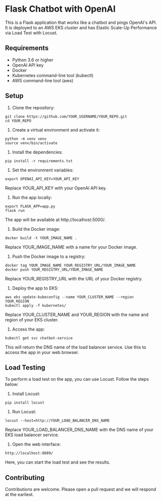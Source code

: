 # Flask Chatbot with OpenAI

This is a Flask application that works like a chatbot and pings OpenAI's API. It is deployed to an AWS EKS cluster and has Elastic Scale-Up Performance via Load Test with Locust.

## Requirements

* Python 3.6 or higher
* OpenAI API key
* Docker
* Kubernetes command-line tool (kubectl)
* AWS command-line tool (aws)

## Setup

1. Clone the repository:

```
git clone https://github.com/YOUR_USERNAME/YOUR_REPO.git
cd YOUR_REPO

```

1. Create a virtual environment and activate it:

```
python -m venv venv
source venv/bin/activate
```

1. Install the dependencies:

```
pip install -r requirements.txt
```

1. Set the environment variables:

```
export OPENAI_API_KEY=YOUR_API_KEY
```

Replace YOUR_API_KEY with your OpenAI API key.

1. Run the app locally:

```
export FLASK_APP=app.py
flask run
```

The app will be available at http://localhost:5000/.

1. Build the Docker image:

```
docker build -t YOUR_IMAGE_NAME .
```

Replace YOUR_IMAGE_NAME with a name for your Docker image.

1. Push the Docker image to a registry:

```
docker tag YOUR_IMAGE_NAME YOUR_REGISTRY_URL/YOUR_IMAGE_NAME
docker push YOUR_REGISTRY_URL/YOUR_IMAGE_NAME
```

Replace YOUR_REGISTRY_URL with the URL of your Docker registry.

1. Deploy the app to EKS:

```
aws eks update-kubeconfig --name YOUR_CLUSTER_NAME --region YOUR_REGION
kubectl apply -f kubernetes/
```

Replace YOUR_CLUSTER_NAME and YOUR_REGION with the name and region of your EKS cluster.

1. Access the app:

```
kubectl get svc chatbot-service
```

This will return the DNS name of the load balancer service. Use this to access the app in your web browser.

## Load Testing

To perform a load test on the app, you can use Locust. Follow the steps below:

1. Install Locust:

```
pip install locust
```

1. Run Locust:

```
locust --host=http://YOUR_LOAD_BALANCER_DNS_NAME
```

Replace YOUR_LOAD_BALANCER_DNS_NAME with the DNS name of your EKS load balancer service.

1. Open the web interface:

```
http://localhost:8089/
```

Here, you can start the load test and see the results.

## Contributing

Contributions are welcome. Please open a pull request and we will respond at the earliest.


